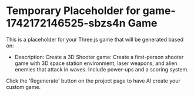 
# Temporary Placeholder for game-1742172146525-sbzs4n Game

This is a placeholder for your Three.js game that will be generated based on:
- Description: Create a 3D Shooter game: Create a first-person shooter game with 3D space station environment, laser weapons, and alien enemies that attack in waves. Include power-ups and a scoring system.

Click the 'Regenerate' button on the project page to have AI create your custom game.
